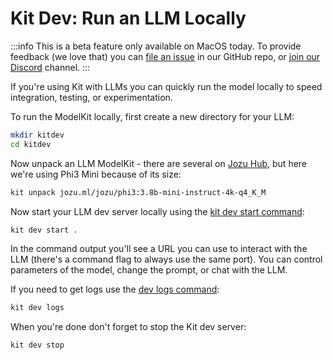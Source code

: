 # Kit Dev: Run an LLM Locally

:::info
This is a beta feature only available on MacOS today. To provide feedback (we love that) you can [file an issue](https://github.com/jozu-ai/kitops/issues) in our GitHub repo, or [join our Discord](https://discord.gg/Tapeh8agYy) channel.
:::

If you're using Kit with LLMs you can quickly run the model locally to speed integration, testing, or experimentation.

To run the ModelKit locally, first create a new directory for your LLM:

```sh
mkdir kitdev
cd kitdev
```

Now unpack an LLM ModelKit - there are several on [Jozu Hub](https://jozu.ml/discover), but here we're using Phi3 Mini because of its size:


```sh
kit unpack jozu.ml/jozu/phi3:3.8b-mini-instruct-4k-q4_K_M
```

Now start your LLM dev server locally using the [kit dev start command](./cli/cli-reference.md#kit-dev-start):

```sh
kit dev start .
```

In the command output you'll see a URL you can use to interact with the LLM (there's a command flag to always use the same port). You can control parameters of the model, change the prompt, or chat with the LLM.

If you need to get logs use the [dev logs command](./cli/cli-reference.md#kit-dev-logs):

```sh
kit dev logs
```

When you're done don't forget to stop the Kit dev server:

```sh
kit dev stop
```

